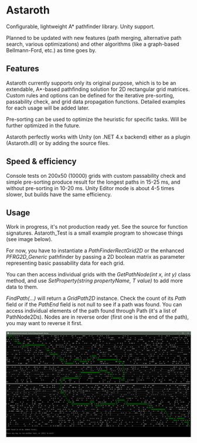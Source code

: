 # Astaroth
Configurable, lightweight A* pathfinder library. Unity support.

Planned to be updated with new features (path merging, alternative path search, various optimizations) and other algorithms (like a graph-based Bellmann-Ford, etc.) as time goes by.

## Features

Astaroth currently supports only its original purpose, which is to be an extendable, A*-based pathfinding solution for 2D rectangular grid matrices. Custom rules and options can be defined for the iterative pre-sorting, passability check, and grid data propagation functions. Detailed examples for each usage will be added later.

Pre-sorting can be used to optimize the heuristic for specific tasks. Will be further optimized in the future.

Astaroth perfectly works with Unity (on .NET 4.x backend) either as a plugin (Astaroth.dll) or by adding the source files.

## Speed & efficiency

Console tests on 200x50 (10000) grids with custom passability check and simple pre-sorting produce result for the longest paths in 15-25 ms, and without pre-sorting in 10-20 ms. Unity Editor mode is about 4-5 times slower, but builds have the same efficiency.

## Usage

Work in progress, it's not production ready yet. See the source for function signatures. Astaroth_Test is a small example program to showcase things (see image below).

For now, you have to instantiate a *PathFinderRectGrid2D* or the enhanced *PFRG2D_Generic* pathfinder by passing a 2D boolean matrix as parameter representing basic passability data for each grid.

You can then access individual grids with the *GetPathNode(int x, int y)* class method, and use *SetProperty(string propertyName, T value)* to add more data to them.

*FindPath(...)* will return a *GridPath2D* instance. Check the count of its *Path* field or if the *PathEnd* field is not null to see if a path was found. You can access individual elements of the path found through Path (it's a list of PathNode2Ds). Nodes are in reverse order (first one is the end of the path), you may want to reverse it first.

![Image description](_img/astaroth_test_01.png)